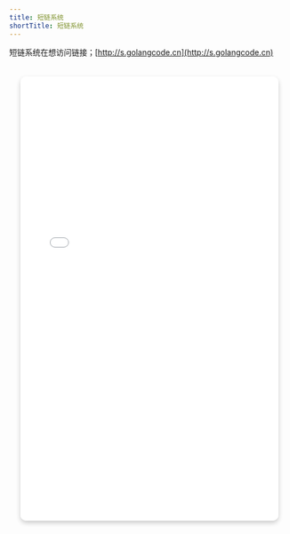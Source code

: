 ```yaml
---
title: 短链系统
shortTitle: 短链系统
---
```


短链系统在想访问链接；[http://s.golangcode.cn](http://s.golangcode.cn)


<div style="display: flex; justify-content: center; align-items: center; padding: 20px;">
    <iframe src="/static/short/index.html" 
            width="800px" height="800px" 
            style="border-radius: 10px; box-shadow: 0 4px 8px rgba(0,0,0,0.2); border: none;">
    </iframe>
</div>
